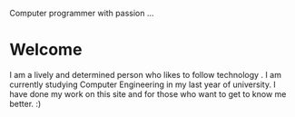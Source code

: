 Computer programmer with passion ...



<!DOCTYPE html>
<html>
<body>

<h1>Welcome</h1>



<p class="lead">I am a lively and determined person who likes to follow technology . I am currently
studying Computer Engineering in my last year of university. I have done my work on this site
and for those who want to get to know me better. :)</p>


</body>
</html>
